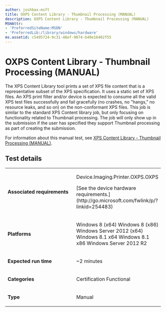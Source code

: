 ```yaml
---
author: joshbax-msft
title: OXPS Content Library - Thumbnail Processing (MANUAL)
description: OXPS Content Library - Thumbnail Processing (MANUAL)
MSHAttr:
- 'PreferredSiteName:MSDN'
- 'PreferredLib:/library/windows/hardware'
ms.assetid: c5495724-9c31-48ef-9074-b49e16402f55
---
```


# OXPS Content Library - Thumbnail Processing (MANUAL)


The XPS Content Library tool prints a set of XPS file content that is a representative subset of the XPS specification. It uses a static set of XPS files. An XPS print filter and/or device is expected to consume all the valid XPS test files successfully and fail gracefully (no crashes, no "hangs," no resource leaks, and so on) on the non-conformant XPS files. This job is similar to the standard XPS Content library job, but only focusing on functionality related to Thumbnail processing. The job will only show up in the submission if the user has specified they support Thumbnail processing as part of creating the submission.

For information about this manual test, see [XPS Content Library - Thumbnail Processing (MANUAL)](xps-content-library---thumbnail-processing--manual-de12b7d9-c708-4972-b76c-400420e1cb95.md).

## Test details


<table>
<colgroup>
<col width="50%" />
<col width="50%" />
</colgroup>
<tbody>
<tr class="odd">
<td><p><strong>Associated requirements</strong></p></td>
<td><p>Device.Imaging.Printer.OXPS.OXPS</p>
<p>[See the device hardware requirements.](http://go.microsoft.com/fwlink/p/?linkid=254483)</p></td>
</tr>
<tr class="even">
<td><p><strong>Platforms</strong></p></td>
<td><p>Windows 8 (x64) Windows 8 (x86) Windows Server 2012 (x64) Windows 8.1 x64 Windows 8.1 x86 Windows Server 2012 R2</p></td>
</tr>
<tr class="odd">
<td><p><strong>Expected run time</strong></p></td>
<td><p>~2 minutes</p></td>
</tr>
<tr class="even">
<td><p><strong>Categories</strong></p></td>
<td><p>Certification Functional</p></td>
</tr>
<tr class="odd">
<td><p><strong>Type</strong></p></td>
<td><p>Manual</p></td>
</tr>
</tbody>
</table>

 

 

 






